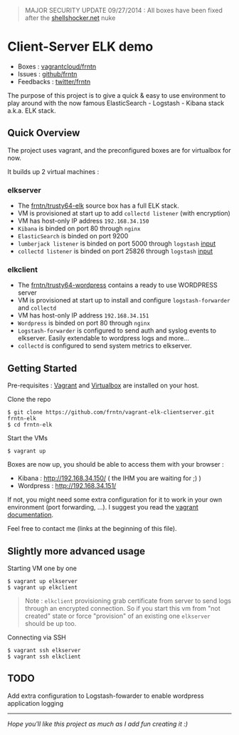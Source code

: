 
> MAJOR SECURITY UPDATE 09/27/2014 : All boxes have been fixed after the [shellshocker.net](https://shellshocker.net/) nuke

# Client-Server ELK demo

* Boxes : [vagrantcloud/frntn](http://www.vagrantcloud.com/frntn)
* Issues : [github/frntn](https://github.com/frntn/vagrant-elk-clientserver/issues)
* Feedbacks : [twitter/frntn](http://www.twitter.com/frntn)

The purpose of this project is to give a quick & easy to use environment to
play around with the now famous ElasticSearch - Logstash - Kibana stack
a.k.a. ELK stack.

## Quick Overview

The project uses vagrant, and the preconfigured boxes are for virtualbox for 
now.

It builds up 2 virtual machines : 

### elkserver

* The [frntn/trusty64-elk](https://vagrantcloud.com/frntn/boxes/trusty64-elk) 
source box has a full ELK stack.
* VM is provisioned at start up to add `collectd listener` (with encryption)
* VM has host-only IP address `192.168.34.150`
* `Kibana` is binded on port 80 through `nginx`
* `ElasticSearch` is binded on port 9200
* `lumberjack listener` is binded on port 5000 through `logstash` 
[input](http://logstash.net/docs/latest/inputs/lumberjack)
* `collectd listener` is binded on port 25826 through `logstash`
[input](http://logstash.net/docs/latest/inputs/collectd)

### elkclient

* The [frntn/trusty64-wordpress](https://vagrantcloud.com/frntn/boxes/trusty64-wordpress) 
contains a ready to use WORDPRESS server
* VM is provisioned at start up to install and configure `logstash-forwarder`
and `collectd`
* VM has host-only IP address `192.168.34.151`
* `Wordpress` is binded on port 80 through `nginx`
* `Logstash-forwarder` is configured to send auth and syslog events to 
elkserver. Easily extendable to wordpress logs and more...
* `collectd` is configured to send system metrics to elkserver.

## Getting Started

Pre-requisites : [Vagrant](http://www.vagrantup.com/) and 
[Virtualbox](https://www.virtualbox.org/) are installed on your host.

Clone the repo

```shell
$ git clone https://github.com/frntn/vagrant-elk-clientserver.git frntn-elk
$ cd frntn-elk
```

Start the VMs 

```shell
$ vagrant up
```

Boxes are now up, you should be able to access them with your browser :

* Kibana : http://192.168.34.150/ ( the IHM you are waiting for ;) )
* Wordpress : http://192.168.34.151/

If not, you might need some extra configuration for it to work in your own 
environment (port forwarding, ...). I suggest you read the 
[vagrant documentation](http://docs.vagrantup.com/v2/).

Feel free to contact me (links at the beginning of this file).

## Slightly more advanced usage

Starting VM one by one

```shell
$ vagrant up elkserver
$ vagrant up elkclient
```

> Note : `elkclient` provisioning grab certificate from server to send logs 
> through an encrypted connection. So if you start this vm from "not created" 
> state or force "provision" of an existing one `elkserver` should be up too.

Connecting via SSH

```shell
$ vagrant ssh elkserver
$ vagrant ssh elkclient
```

## TODO

Add extra configuration to Logstash-fowarder to enable wordpress application logging  

----
*Hope you'll like this project as much as I add fun creating it :)*
